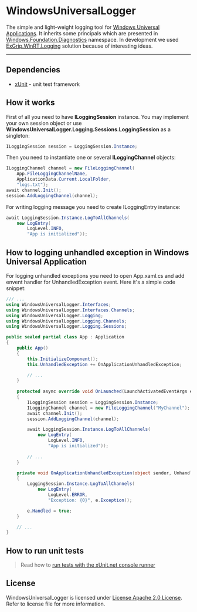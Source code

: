 WindowsUniversalLogger
===

The simple and light-weight logging tool for <a href="http://msdn.microsoft.com/en-us/library/windows/apps/dn609832.aspx" target="_blank">Windows Universal Applications</a>. It inherits some principals which are presented in <a href="http://msdn.microsoft.com/en-us/library/windows/apps/xaml/windows.foundation.diagnostics.aspx" target="_blank">Windows.Foundation.Diagnostics</a> namespace. In development we used <a href="https://github.com/Injac/ExGrip.WinRT.Logging" target="_blank">ExGrip.WinRT.Logging</a> solution because of interesting ideas.

---

Dependencies
---
- <a href="http://xunit.github.io/" target="_blank">xUnit</a> - unit test framework

How it works
---
First of all you need to have <b>ILoggingSession</b> instance. You may implement your own session object or use <b>WindowsUniversalLogger.Logging.Sessions.LoggingSession</b> as a singleton:
```c#
ILoggingSession session = LoggingSession.Instance;
```
Then you need to instantiate one or several <b>ILoggingChannel</b> objects:
```c#
ILoggingChannel channel = new FileLoggingChannel(
    App.FileLoggingChannelName,
    ApplicationData.Current.LocalFolder, 
    "logs.txt");
await channel.Init();
session.AddLoggingChannel(channel);
```
For writing logging message you need to create ILoggingEntry instance:
```c#
await LoggingSession.Instance.LogToAllChannels(
	new LogEntry(
		LogLevel.INFO,
		"App is initialized"));
```

How to logging unhandled exception in Windows Universal Application
---
For logging unhandled exceptions you need to open App.xaml.cs and add envent handler for UnhandledException event.
Here it's a simple code snippet:
```c#
/// ...
using WindowsUniversalLogger.Interfaces;
using WindowsUniversalLogger.Interfaces.Channels;
using WindowsUniversalLogger.Logging;
using WindowsUniversalLogger.Logging.Channels;
using WindowsUniversalLogger.Logging.Sessions;

public sealed partial class App : Application
{
	public App()
	{
		this.InitializeComponent();
		this.UnhandledException += OnApplicationUnhandledException;

		// ...
	}
	
	protected async override void OnLaunched(LaunchActivatedEventArgs e)
	{
		ILoggingSession session = LoggingSession.Instance;
		ILoggingChannel channel = new FileLoggingChannel("MyChannel");
		await channel.Init();
		session.AddLoggingChannel(channel);

		await LoggingSession.Instance.LogToAllChannels(
			new LogEntry(
				LogLevel.INFO,
				"App is initialized"));
		
		// ...
	}

	private void OnApplicationUnhandledException(object sender, UnhandledExceptionEventArgs e)
	{
		LoggingSession.Instance.LogToAllChannels(
			new LogEntry(
				LogLevel.ERROR,
				"Exception: {0}", e.Exception));

		e.Handled = true;
	}

	// ...
}
```

How to run unit tests
---
> Read how to <a href="http://xunit.github.io/docs/getting-started.html#run-tests" target="_blank">run tests with the xUnit.net console runner</a>  

License
---
WindowsUniversalLogger is licensed under <a href="http://www.apache.org/licenses/LICENSE-2.0" target="_blank" >License Apache 2.0 License</a>. Refer to license file for more information.
